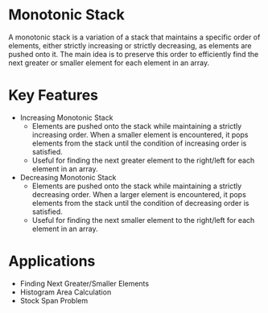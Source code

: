# Monotonic Stack
A monotonic stack is a variation of a stack that maintains a specific order of elements, either strictly increasing or strictly decreasing, as elements are pushed onto it. 
The main idea is to preserve this order to efficiently find the next greater or smaller element for each element in an array.

# Key Features
+ Increasing Monotonic Stack
    + Elements are pushed onto the stack while maintaining a strictly increasing order. When a smaller element is encountered, it pops elements from the stack until the condition of increasing order is satisfied.
    + Useful for finding the next greater element to the right/left for each element in an array.
+ Decreasing Monotonic Stack
    + Elements are pushed onto the stack while maintaining a strictly decreasing order. When a larger element is encountered, it pops elements from the stack until the condition of decreasing order is satisfied.
    + Useful for finding the next smaller element to the right/left for each element in an array.
# Applications
+ Finding Next Greater/Smaller Elements
+ Histogram Area Calculation
+ Stock Span Problem
